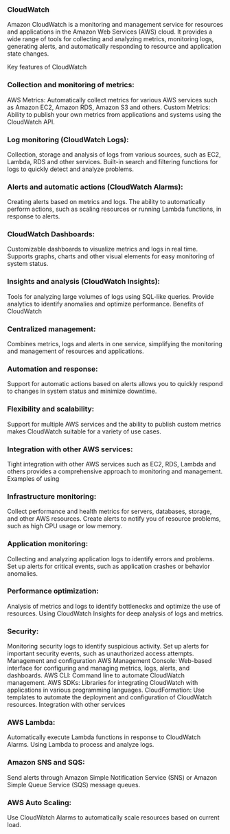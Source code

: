 ### CloudWatch

Amazon CloudWatch is a monitoring and management service for resources and applications in the Amazon Web Services (AWS) cloud. It provides a wide range of tools for collecting and analyzing metrics, monitoring logs, generating alerts, and automatically responding to resource and application state changes.

Key features of CloudWatch
### Collection and monitoring of metrics:

AWS Metrics: Automatically collect metrics for various AWS services such as Amazon EC2, Amazon RDS, Amazon S3 and others.
Custom Metrics: Ability to publish your own metrics from applications and systems using the CloudWatch API.
### Log monitoring (CloudWatch Logs):

Collection, storage and analysis of logs from various sources, such as EC2, Lambda, RDS and other services.
Built-in search and filtering functions for logs to quickly detect and analyze problems.
### Alerts and automatic actions (CloudWatch Alarms):

Creating alerts based on metrics and logs.
The ability to automatically perform actions, such as scaling resources or running Lambda functions, in response to alerts.
### CloudWatch Dashboards:

Customizable dashboards to visualize metrics and logs in real time.
Supports graphs, charts and other visual elements for easy monitoring of system status.
### Insights and analysis (CloudWatch Insights):

Tools for analyzing large volumes of logs using SQL-like queries.
Provide analytics to identify anomalies and optimize performance.
Benefits of CloudWatch
### Centralized management:

Combines metrics, logs and alerts in one service, simplifying the monitoring and management of resources and applications.
### Automation and response:

Support for automatic actions based on alerts allows you to quickly respond to changes in system status and minimize downtime.
### Flexibility and scalability:

Support for multiple AWS services and the ability to publish custom metrics makes CloudWatch suitable for a variety of use cases.
### Integration with other AWS services:

Tight integration with other AWS services such as EC2, RDS, Lambda and others provides a comprehensive approach to monitoring and management.
Examples of using
### Infrastructure monitoring:

Collect performance and health metrics for servers, databases, storage, and other AWS resources.
Create alerts to notify you of resource problems, such as high CPU usage or low memory.
### Application monitoring:

Collecting and analyzing application logs to identify errors and problems.
Set up alerts for critical events, such as application crashes or behavior anomalies.
### Performance optimization:

Analysis of metrics and logs to identify bottlenecks and optimize the use of resources.
Using CloudWatch Insights for deep analysis of logs and metrics.
### Security:

Monitoring security logs to identify suspicious activity.
Set up alerts for important security events, such as unauthorized access attempts.
Management and configuration
AWS Management Console: Web-based interface for configuring and managing metrics, logs, alerts, and dashboards.
AWS CLI: Command line to automate CloudWatch management.
AWS SDKs: Libraries for integrating CloudWatch with applications in various programming languages.
CloudFormation: Use templates to automate the deployment and configuration of CloudWatch resources.
Integration with other services
### AWS Lambda:

Automatically execute Lambda functions in response to CloudWatch Alarms.
Using Lambda to process and analyze logs.
### Amazon SNS and SQS:

Send alerts through Amazon Simple Notification Service (SNS) or Amazon Simple Queue Service (SQS) message queues.
### AWS Auto Scaling:

Use CloudWatch Alarms to automatically scale resources based on current load.
